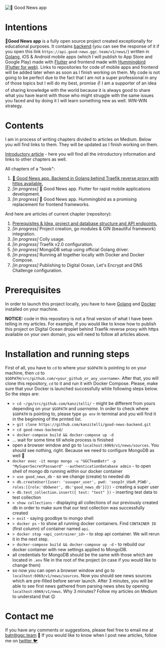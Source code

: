 ![📰 Good News app](https://miro.medium.com/max/3840/1*DFwfsEUSdDbZ6d4pf2JC5g.png)

# Intentions
**📰Good News app** is a fully open source project created exceptionally for educational purposes. It contains [backend](https://github.com/kanzitelli/good-news-backend) (you can see the response of it if you open this link `https://api.good-news.ggc.team/v1/news/`) written in [Golang](https://golang.org/), iOS & Android mobile apps (which I will publish to App Store and Google Play) made with [Flutter](https://flutter.dev/) and frontend made with [Hummingbird (Flutter for web)](https://github.com/flutter/flutter_web). Links to repositories for code of mobile apps and frontend will be added later when as soon as I finish working on them. My code is not going to be perfect due to the fact that I am not a super professional in any of those topics but I will do my best, promise ✌️ I am a supporter of an idea of sharing knowledge with the world because it is always good to share what you have learnt with those who might struggle with the same issues you faced and by doing it I will learn something new as well. WIN-WIN strategy. 

# Contents
I am in process of writing chapters divided to articles on Medium. Below you will find links to them. They will be updated as I finish working on them.

[Introductory article](https://medium.com/@kanzitelli/good-news-app-golang-flutter-hummingbird-1949f22b299f) - here you will find all the introductory information and links to other chapters as well.

All chapters of a "book":
1. [📰 Good News app. Backend in Golang behind Traefik reverse proxy with https available.](https://medium.com/@kanzitelli/good-news-app-backend-in-golang-behind-traefik-reverse-proxy-with-https-available-2165b11467e4) 
2. *[in progress]* 📰 Good News app. Flutter for rapid mobile applications development.
3. *[in progress]* 📰 Good News app. Hummingbird as a promising replacement for frontend frameworks.

And here are articles of current chapter (repository):
1. [Prerequisites & Idea, project and database structure and API endpoints.](https://medium.com/@kanzitelli/good-news-app-backend-in-golang-behind-traefik-reverse-proxy-with-https-available-2165b11467e4)
2. *[in progress]* Project creation, go modules & GIN (beautiful framework) integration.
3. *[in progress]* Colly usage.
4. *[in progress]* Traefik v2.0 configuration.
5. *[in progress]* MongoDB setup using official Golang driver.
6. *[in progress]* Running all together locally with Docker and Docker Compose.
7. *[in progress]* Publishing to Digital Ocean, Let's Encrypt and DNS Challenge configuration.

# Prerequisites
In order to launch this project locally, you have to have [Golang](https://golang.org/) and [Docker](https://docs.docker.com/v17.12/install/) installed on your machine.

**NOTICE:** code in this repository is not a final version of what I have been telling in my articles. For example, if you would like to know how to publish this project on Digital Ocean droplet behind Traefik reverse proxy with https available on your own domain, you will need to follow all articles above. 

# Installation and running steps
First of all, you have to `cd` to where your `$GOPATH` is pointing to on your machine, then `cd` to `$GOPATH/src/github.com/<your_github_or_any_username>`. After that, you will clone this repository, `cd` to it and run it with Docker Compose. Please, make sure that your Docker is launched successfully while following steps below. 
So the steps are:
- `> cd ~/go/src/github.com/kanzitelli/` - might be different from yours depending on your `$GOPATH` and *username*. In order to check where `$GOPATH` is pointing to, please type `go env` in terminal and you will find it in the beginning of the printed list.
- `> git clone https://github.com/kanzitelli/good-news-backend.git`
- `> cd good-news-backend/`
- `> docker-compose build && docker-compose up -d`
- ... wait for some time till whole process is finished
- open a browser window and go to `localhost:6969/v1/news/sources`. You should see nothing, right. Because we need to configure MongoDB as well 🙂
- `docker exec -it mongo mongo -u "GGCTeamBatr" -p "MySuperSecretPassword" --authenticationDatabase admin` - to open shell of mongo db running within our docker container
- `> use good_news_db` - so we change (create) to needed db
- `> db.createUser({user: 'suuuper_user', pwd: 'soop3r_U$eR_PSWD', roles:[{role:'dbOwner', db:'good_news_db'}]})` - creating a super user 
- `> db.test_collection.insert({ test: "test" })` - inserting test data to test collection
- `> show collections` - displaying all collections of our previously created db in order to make sure that our test collection was successfully created
- `> exit` - saying goodbye to mongo shell
- `> docker ps` - to show all running docker containers. Find `CONTAINER ID` (first column) of container named `api`.
- `> docker stop <api_contrainer_id>` - to stop api container. We will rerun it in the next step.
- `> docker-compose build && docker-compose up -d` - to rebuild our docker container with new settings applied to MongoDB.
- all credentials for MongoDB should be the same with those which are located in `.env` file in the root of the project (in case if you would like to change them)
- so now you can open a browser window and go to `localhost:6969/v1/news/sources`. Now you should see news sources which are pre-filled before server launch. After 3 minutes, you will be able to see first news gathered from parsing news sites by opening `localhost:6969/v1/news`. Why 3 minutes? Follow my articles on Medium to understand that 😉

# Contact me
If you have any comments or suggestions, please feel free to email me at [batr@ggc.team](mailto:batr@ggc.team) 🙂
If you would like to know when I post new articles, follow me on [twitter 🐦](https://twitter.com/kanzitelli)